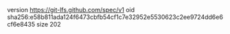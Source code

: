 version https://git-lfs.github.com/spec/v1
oid sha256:e58b811ada124f6473cbfb54cf1c7e32952e5530623c2ee9724dd6e6cf6e8435
size 202
